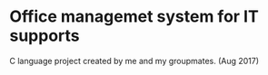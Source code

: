 # Office managemet system for IT supports
 C language project created by me and my groupmates. (Aug 2017)
